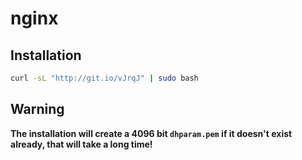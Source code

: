 # nginx

Installation
------------

```bash
curl -sL "http://git.io/vJrqJ" | sudo bash
```

Warning
-------

**The installation will create a 4096 bit `dhparam.pem` if it doesn't exist already, that will take a long time!**
